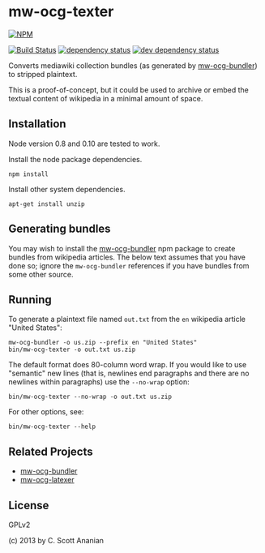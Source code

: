 # mw-ocg-texter
[![NPM][NPM1]][NPM2]

[![Build Status][1]][2] [![dependency status][3]][4] [![dev dependency status][5]][6]

Converts mediawiki collection bundles (as generated by [mw-ocg-bundler]) to
stripped plaintext.

This is a proof-of-concept, but it could be used to archive or embed the
textual content of wikipedia in a minimal amount of space.

## Installation

Node version 0.8 and 0.10 are tested to work.

Install the node package dependencies.
```
npm install
```

Install other system dependencies.
```
apt-get install unzip
```

## Generating bundles

You may wish to install the [mw-ocg-bundler] npm package to create bundles
from wikipedia articles.  The below text assumes that you have done
so; ignore the `mw-ocg-bundler` references if you have bundles from
some other source.

## Running

To generate a plaintext file named `out.txt` from the `en` wikipedia article
"United States":
```
mw-ocg-bundler -o us.zip --prefix en "United States"
bin/mw-ocg-texter -o out.txt us.zip
```

The default format does 80-column word wrap.  If you would like to
use "semantic" new lines (that is, newlines end paragraphs and there
are no newlines within paragraphs) use the `--no-wrap`
option:
```
bin/mw-ocg-texter --no-wrap -o out.txt us.zip
```

For other options, see:
```
bin/mw-ocg-texter --help
```

## Related Projects

* [mw-ocg-bundler][]
* [mw-ocg-latexer][]

## License

GPLv2

(c) 2013 by C. Scott Ananian

[mw-ocg-bundler]: https://github.com/wikimedia/mediawiki-extensions-Collection-OfflineContentGenerator-bundler
[mw-ocg-latexer]: https://github.com/wikimedia/mediawiki-extensions-Collection-OfflineContentGenerator-latex_renderer

[NPM1]: https://nodei.co/npm/mw-ocg-texter.png
[NPM2]: https://nodei.co/npm/mw-ocg-texter/

[1]: https://travis-ci.org/cscott/mw-ocg-texter.png
[2]: https://travis-ci.org/cscott/mw-ocg-texter
[3]: https://david-dm.org/cscott/mw-ocg-texter.png
[4]: https://david-dm.org/cscott/mw-ocg-texter
[5]: https://david-dm.org/cscott/mw-ocg-texter/dev-status.png
[6]: https://david-dm.org/cscott/mw-ocg-texter#info=devDependencies
